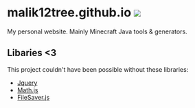 # malik12tree.github.io ![](https://img.shields.io/badge/DISCLAIMER-OLD_CODE_AHEAD!_%F0%9F%98%9F-f7df1e.svg?logo=javascript)
My personal website. Mainly Minecraft Java tools & generators.

## Libaries <3
This project couldn't have been possible without these libraries:
* [Jquery](https://github.com/jquery/jquery)
* [Math.js](https://github.com/josdejong/mathjs)
* [FileSaver.js](https://github.com/eligrey/FileSaver.js)
